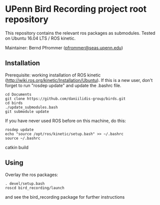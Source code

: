 # UPenn Bird Recording project root repository

This repository contains the relevant ros packages as submodules.
Tested on Ubuntu 16.04 LTS / ROS kinetic.

Maintainer: Bernd Pfrommer (pfrommer@seas.upenn.edu)

## Installation

Prerequisite: working installation of ROS kinetic
(http://wiki.ros.org/kinetic/Installation/Ubuntu). If this is a new
user, don't forget to run "rosdep update" and update the .bashrc file.

	cd Documents
	git clone https://github.com/daniilidis-group/birds.git
	cd birds
	./update_submodules.bash
	git submodule update

If you have never used ROS before on this machine, do this:

	rosdep update
	echo "source /opt/ros/kinetic/setup.bash" >> ~/.bashrc
	source ~/.bashrc

catkin build

## Using

Overlay the ros packages:

	. devel/setup.bash
	roscd bird_recording/launch

and see the bird_recording package for further instructions
	
